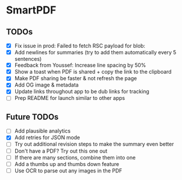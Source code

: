 # SmartPDF

## TODOs

- [x] Fix issue in prod: Failed to fetch RSC payload for blob:
- [x] Add newlines for summaries (try to add them automatically every 5 sentences)
- [x] Feedback from Youssef: Increase line spacing by 50%
- [x] Show a toast when PDF is shared + copy the link to the clipboard
- [x] Make PDF sharing be faster & not refresh the page
- [x] Add OG image & metadata
- [x] Update links throughout app to be dub links for tracking
- [ ] Prep README for launch similar to other apps

## Future TODOs

- [ ] Add plausible analytics
- [x] Add retries for JSON mode
- [ ] Try out additional revision steps to make the summary even better
- [ ] Don't have a PDF? Try out this one out
- [ ] If there are many sections, combine them into one
- [ ] Add a thumbs up and thumbs down feature
- [ ] Use OCR to parse out any images in the PDF
